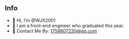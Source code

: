 ## Info
- 👋 Hi, I’m @WJX2001
- 👀 I am a front-end engineer who graduated this year.
- 📧 Contact Me By: 1758807220@qq.com
